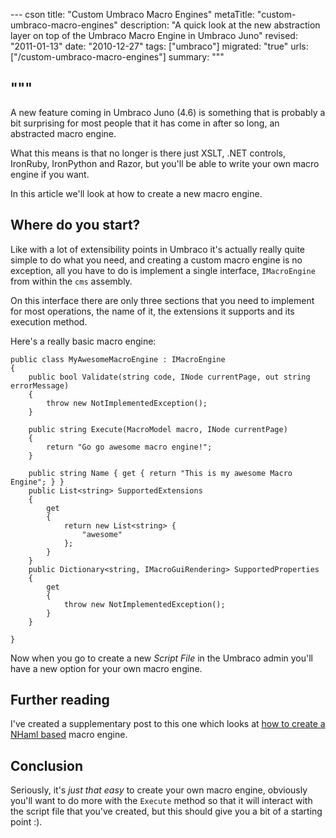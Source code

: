 --- cson
title: "Custom Umbraco Macro Engines"
metaTitle: "custom-umbraco-macro-engines"
description: "A quick look at the new abstraction layer on top of the Umbraco Macro Engine in Umbraco Juno"
revised: "2011-01-13"
date: "2010-12-27"
tags: ["umbraco"]
migrated: "true"
urls: ["/custom-umbraco-macro-engines"]
summary: """

"""
---
A new feature coming in Umbraco Juno (4.6) is something that is probably a bit surprising for most people that it has come in after so long, an abstracted macro engine.

What this means is that no longer is there just XSLT, .NET controls, IronRuby, IronPython and Razor, but you'll be able to write your own macro engine if you want.

In this article we'll look at how to create a new macro engine.

## Where do you start?

Like with a lot of extensibility points in Umbraco it's actually really quite simple to do what you need, and creating a custom macro engine is no exception, all you have to do is implement a single interface, `IMacroEngine` from within the `cms` assembly.

On this interface there are only three sections that you need to implement for most operations, the name of it, the extensions it supports and its execution method.

Here's a really basic macro engine:

	public class MyAwesomeMacroEngine : IMacroEngine
	{
        public bool Validate(string code, INode currentPage, out string errorMessage)
        {
            throw new NotImplementedException();
        }

		public string Execute(MacroModel macro, INode currentPage)
		{
			return "Go go awesome macro engine!";
		}
		
        public string Name { get { return "This is my awesome Macro Engine"; } }
        public List<string> SupportedExtensions 
		{ 
			get
			{
				return new List<string> {
					"awesome"
				};
			}
		}
        public Dictionary<string, IMacroGuiRendering> SupportedProperties
        {
            get
            {
                throw new NotImplementedException();
            }
        }

	}
	
Now when you go to create a new *Script File* in the Umbraco admin you'll have a new option for your own macro engine.

## Further reading

I've created a supplementary post to this one which looks at [how to create a NHaml based][1] macro engine.

## Conclusion

Seriously, it's *just that easy* to create your own macro engine, obviously you'll want to do more with the `Execute` method so that it will interact with the script file that you've created, but this should give you a bit of a starting point :).


  [1]: /nhaml-umbraco-macroengine